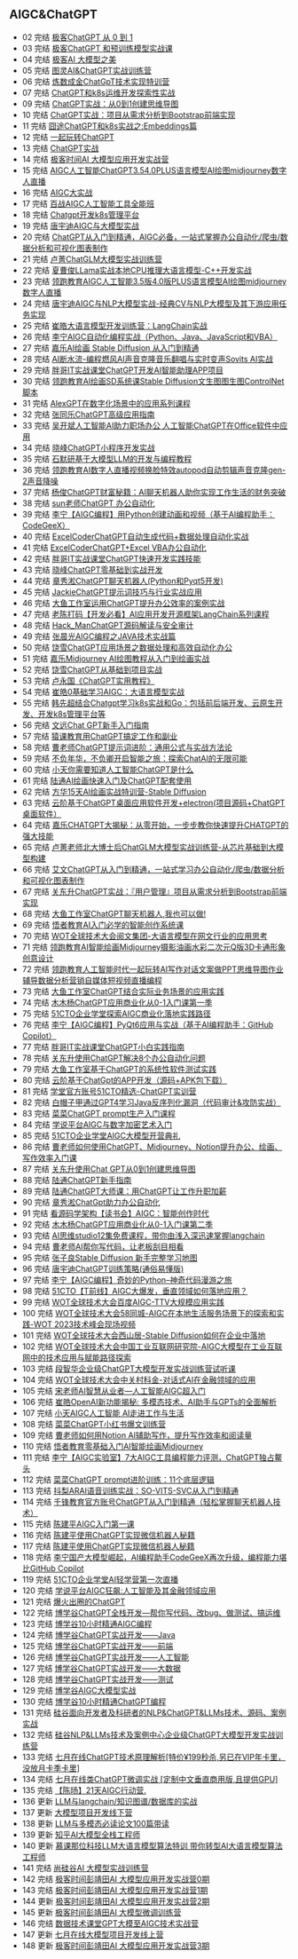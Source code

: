 
## AIGC&ChatGPT

- 02 完结 [极客ChatGPT 从 0 到 1](https://time.geekbang.org/opencourse/videointro/100541101)
- 03 完结 [极客ChatGPT 和预训练模型实战课](https://time.geekbang.org/opencourse/videointro/100541201)
- 04 完结 [极客AI 大模型之美](https://time.geekbang.org/column/intro/100541001)
- 05 完结 [图灵AI&ChatGPT实战训练营](https://leaaiv.cn/)
- 06 完结 [炼数成金ChatGpT技术实现特训营](http://www.dataguru.cn/bootcamp-41.html)
- 07 完结 [ChatGPT和k8s运维开发探索性实战](https://www.jtthink.com/course/212)
- 09 完结 [ChatGPT实战：从0到1创建思维导图](https://edu.51cto.com/course/33328.html)
- 10 完结 [ChatGPT实战：项目从需求分析到Bootstrap前端实现](https://edu.51cto.com/course/33342.html)
- 11 完结 [囧途ChatGPT和k8s实战之:Embeddings篇](https://www.jtthink.com/course/217)
- 12 完结 [一起玩转ChatGPT](https://leaaiv.cn/project-5/doc-143)
- 13 完结 [ChatGPT实战](https://ke.gupaoedu.cn/course/vip/2098)
- 14 完结 [极客时间AI 大模型应用开发实战营](https://u.geekbang.org/subject/llm)
- 15 完结 [AIGC人工智能ChatGPT3.54.0PLUS语言模型AI绘图midjourney数字人直播](https://edu.51cto.com/course/34033.html)
- 16 完结 [AIGC大实战](https://ke.gupaoedu.cn/course/vip/2101)
- 17 完结 [百战AIGC人工智能工具全能班](https://www.itbaizhan.com/stages/id/42)
- 18 完结 [Chatgpt开发k8s管理平台](https://edu.51cto.com/course/33969.html)
- 19 完结 [唐宇迪AIGC与大模型实战](https://leaaiv.cn/project-5/doc-158)
- 20 完结 [ChatGPT从入门到精通，AIGC必备，一站式掌握办公自动化/爬虫/数据分析和可视化图表制作](https://edu.51cto.com/course/34061.html)
- 21 完结 [卢菁ChatGLM大模型实战训练营](https://leaaiv.cn/project-5/doc-172/)
- 22 完结 [夏曹俊LLama实战本地CPU推理大语言模型-C++开发实战](https://edu.51cto.com/course/34039.html)
- 23 完结 [领跑教育AIGC人工智能3.5版4.0版PLUS语言模型AI绘图midjourney数字人直播](https://edu.51cto.com/course/34033.html)
- 24 完结 [唐宇迪AIGC与NLP大模型实战-经典CV与NLP大模型及其下游应用任务实现](https://edu.51cto.com/course/34207.html)
- 25 完结 [崔皓大语言模型开发训练营：LangChain实战](https://edu.51cto.com/course/34268.html)
- 26 完结 [李宁AIGC自动化编程实战（Python、Java、JavaScript和VBA）](https://edu.51cto.com/course/34342.html)
- 27 完结 [嘉乐AI绘画 Stable Diffusion 从入门到精通](https://edu.51cto.com/course/33981.html)
- 28 完结 [AI断水流-编程燃风AI声音克隆音乐翻唱与实时变声Sovits AI实战](https://edu.51cto.com/course/34016.html)
- 29 完结 [胖哥IT实战课堂ChatGPT开发AI智能助理APP项目](https://edu.51cto.com/course/33498.html)
- 30 完结 [领跑教育AI绘画SD系统课Stable Diffusion文生图图生图ControlNet脚本](https://edu.51cto.com/course/34657.html)
- 31 完结 [AlexGPT在数字化场景中的应用系列课程](https://edu.51cto.com/course/33668.html)
- 32 完结 [张同乐ChatGPT高级应用指南](https://edu.51cto.com/course/33827.html)
- 33 完结 [吴开斌人工智能AI助力职场办公 人工智能ChatGPT在Office软件中应用](https://edu.51cto.com/course/34543.html)
- 34 完结 [晓峰ChatGPT小程序开发实战](https://edu.51cto.com/course/33495.html)
- 35 完结 [石默研基于大模型LLM的开发与编程教程](https://edu.51cto.com/course/34900.html)
- 36 完结 [领跑教育AI数字人直播视频换脸特效autopod自动剪辑声音克隆gen-2声音降噪](https://edu.51cto.com/course/34034.html)
- 37 完结 [杨俊ChatGPT财富秘籍：AI聊天机器人助你实现工作生活的财务突破](https://edu.51cto.com/course/34012.html)
- 38 完结 [sun老师ChatGPT 办公自动化](https://edu.51cto.com/course/33922.html)
- 39 完结 [李宁【AIGC编程】用Python创建动画和视频（基于AI编程助手：CodeGeeX）](https://edu.51cto.com/course/34804.html)
- 40 完结 [ExcelCoderChatGPT自动生成代码+数据处理自动化实战](https://edu.51cto.com/course/34147.html)
- 41 完结 [ExcelCoderChatGPT+Excel VBA办公自动化](https://edu.51cto.com/course/34183.html)
- 42 完结 [胖哥IT实战课堂ChatGPT快速开发实践技能](https://edu.51cto.com/course/33464.html)
- 43 完结 [晓峰ChatGPT零基础到实战开发](https://edu.51cto.com/course/33376.html)
- 44 完结 [章秀淞ChatGPT聊天机器人(Python和Pyqt5开发)](https://edu.51cto.com/course/33366.html)
- 45 完结 [JackieChatGPT提示词技巧与行业实战应用](https://edu.51cto.com/course/33523.html)
- 46 完结 [大鱼工作室运用ChatGPT提升办公效率的案例实战](https://edu.51cto.com/course/33512.html)
- 47 完结 [老陈打码【开发必看】AI应用开发开源框架LangChain系列课程](https://edu.51cto.com/course/34166.html)
- 48 完结 [Hack_ManChatGPT源码解读与安全审计](https://edu.51cto.com/course/33826.html)
- 49 完结 [张晨光AIGC编程之JAVA技术实战篇](https://edu.51cto.com/course/34481.html)
- 50 完结 [饶雪ChatGPT应用场景之数据处理和高效自动化办公](https://edu.51cto.com/course/34259.html)
- 51 完结 [嘉乐Midjourney AI绘图教程从入门到绘画实战](https://edu.51cto.com/course/34020.html)
- 52 完结 [饶雪ChatGPT从基础到项目实战](https://edu.51cto.com/course/33800.html)
- 53 完结 [卢永国《ChatGPT实用教程》](https://edu.51cto.com/course/33751.html)
- 54 完结 [崔皓0基础学习AIGC：大语言模型实战](https://edu.51cto.com/course/34694.html)
- 55 完结 [韩先超结合Chatgpt学习k8s实战和Go：包括前后端开发、云原生开发、开发k8s管理平台等](https://edu.51cto.com/course/33969.html)
- 56 完结 [文远Chat GPT新手入门指南](https://edu.51cto.com/course/33936.html)
- 57 完结 [猿课教育用ChatGPT搞定工作和副业](https://edu.51cto.com/course/34044.html)
- 58 完结 [曹老师ChatGPT提示词进阶：通用公式与实战方法论](https://edu.51cto.com/course/34751.html)
- 59 完结 [不负年华，不负卿开启智能之旅：探索ChatAI的无限可能](https://edu.51cto.com/course/33941.html)
- 60 完结 [小天你需要知道人工智能ChatGPT是什么](https://edu.51cto.com/course/33149.html)
- 61 完结 [陆通AI绘画快速入门及ChatGPT配套使用](https://edu.51cto.com/course/33387.html)
- 62 完结 [方华15天AI绘画实战特训营-Stable Diffusion](https://edu.51cto.com/course/34436.html)
- 63 完结 [云阶基于ChatGPT桌面应用软件开发+electron(项目源码+ChatGPT桌面软件）](https://edu.51cto.com/course/33223.html)
- 64 完结 [嘉乐CHATGPT大揭秘：从零开始，一步步教你快速提升CHATGPT的强大技能](https://edu.51cto.com/course/34049.html)
- 65 完结 [卢菁老师北大博士后ChatGLM大模型实战训练营-从芯片基础到大模型构建](https://edu.51cto.com/course/34244.html)
- 66 完结 [艾文ChatGPT从入门到精通，一站式学习办公自动化/爬虫/数据分析和可视化图表制作](https://edu.51cto.com/course/34061.html)
- 67 完结 [关东升ChatGPT实战：『用户管理』项目从需求分析到Bootstrap前端实现](https://edu.51cto.com/course/33342.html)
- 68 完结 [大鱼工作室ChatGPT聊天机器人,我也可以做!](https://edu.51cto.com/course/33974.html)
- 69 完结 [悟者教育AI入门必学的智能创作系统课](https://edu.51cto.com/course/34252.html)
- 70 完结 [WOT全球技术大会阅文集团-大语言模型在网文行业的应用思考](https://edu.51cto.com/course/34249.html)
- 71 完结 [领跑教育AI智能绘画Midjourney摄影油画水彩二次元Q版3D卡通形象创意设计](https://edu.51cto.com/course/33707.html)
- 72 完结 [领跑教育人工智能时代一起玩转AI写作对话文案做PPT思维导图作业辅导数据分析营销自媒体短视频直播编程](https://edu.51cto.com/course/33511.html)
- 73 完结 [大鱼工作室ChatGPT结合实际业务场景的应用实践](https://edu.51cto.com/course/33442.html)
- 74 完结 [木木杨ChatGPT应用商业化从0-1入门课第一季](https://edu.51cto.com/course/33654.html)
- 75 完结 [51CTO企业学堂探索AIGC商业化落地实践路径](https://edu.51cto.com/course/34361.html)
- 76 完结 [李宁【AIGC编程】PyQt6应用与实战（基于AI编程助手：GitHub Copilot）](https://edu.51cto.com/course/34566.html)
- 77 完结 [胖哥IT实战课堂ChatGPT小白实践指南](https://edu.51cto.com/course/33465.html)
- 78 完结 [关东升使用ChatGPT解决8个办公自动化问题](https://edu.51cto.com/course/33367.html)
- 79 完结 [大鱼工作室基于ChatGPT的系统性软件测试实践](https://edu.51cto.com/course/33831.html)
- 80 完结 [云阶基于ChatGpt的APP开发（源码+APK包下载）](https://edu.51cto.com/course/33261.html)
- 81 完结 [学堂官方账号51CTO精选-ChatGPT实训营](https://edu.51cto.com/course/33932.html)
- 82 完结 [白帽子甲通过GPT4学习Java反序列化漏洞（代码审计&攻防实战）](https://edu.51cto.com/course/34118.html)
- 83 完结 [菜菜ChatGPT prompt生产入门课程](https://edu.51cto.com/course/34333.html)
- 84 完结 [学说平台AIGC与数字加密艺术入门](https://edu.51cto.com/course/34294.html)
- 85 完结 [51CTO企业学堂AIGC大模型开营典礼](https://edu.51cto.com/course/34775.html)
- 86 完结 [曹老师如何使用ChatGPT、Midjourney、Notion提升办公、绘画、写作效率入门课](https://edu.51cto.com/course/34651.html)
- 87 完结 [关东升使用Chat GPT从0到1创建思维导图](https://edu.51cto.com/course/33328.html)
- 88 完结 [陆通ChatGPT新手指南](https://edu.51cto.com/course/33251.html)
- 89 完结 [陆通ChatGPT大师课：用ChatGPT让工作升职加薪](https://edu.51cto.com/course/33727.html)
- 90 完结 [章秀淞ChatGpt助力办公自动化](https://edu.51cto.com/course/33698.html)
- 91 完结 [看源码学架构【读书会】AIGC：智能创作时代](https://edu.51cto.com/course/34559.html)
- 92 完结 [木木杨ChatGPT应用商业化从0-1入门课第二季](https://edu.51cto.com/course/33765.html)
- 93 完结 [AI思维studio12集免费课程，带你由浅入深迅速掌握langchain](https://edu.51cto.com/course/34272.html)
- 94 完结 [曹老师AI帮你写代码，让老板刮目相看](https://edu.51cto.com/course/34829.html)
- 95 完结 [张子良Stable Diffusion 新手完整学习地图](https://edu.51cto.com/course/34653.html)
- 96 完结 [唐宇迪ChatGPT训练策略(通俗易懂版)](https://edu.51cto.com/course/33187.html)
- 97 完结 [李宁【AIGC编程】奇妙的Python–神奇代码漫游之旅](https://edu.51cto.com/course/34886.html)
- 98 完结 [51CTO【T前线】AIGC大爆发，垂直领域如何落地应用？](https://edu.51cto.com/course/34383.html)
- 99 完结 [WOT全球技术大会百度AIGC-TTV大规模应用实践](https://edu.51cto.com/course/34247.html)
- 100 完结 [WOT全球技术大会58同城-AIGC在本地生活服务场景下的探索和实践-WOT 2023技术峰会现场视频](https://edu.51cto.com/course/34248.html)
- 101 完结 [WOT全球技术大会西山居-Stable Diffusion如何在企业中落地](https://edu.51cto.com/course/34199.html)
- 102 完结 [WOT全球技术大会中国工业互联网研究院-AIGC大模型在工业互联网中的技术应用与赋能路径探索](https://edu.51cto.com/course/34246.html)
- 103 完结 [段智华企业级ChatGPT大模型开发实战训练营试听课](https://edu.51cto.com/course/34170.html)
- 104 完结 [WOT全球技术大会中关村科金-对话式AI在金融领域的应用](https://edu.51cto.com/course/34202.html)
- 105 完结 [宋老师AI智慧从业者—人工智能AIGC超入门](https://edu.51cto.com/course/33970.html)
- 106 完结 [崔皓OpenAI新功能揭秘: 多模态技术、AI助手与GPTs的全面解析](https://edu.51cto.com/course/35110.html)
- 107 完结 [小天AIGC人工智能 AI走进工作与生活](https://edu.51cto.com/course/34182.html)
- 108 完结 [菜菜ChatGPT小红书爆文训练营](https://edu.51cto.com/course/34334.html)
- 109 完结 [曹老师如何用Notion AI辅助写作，提升写作效率和阅读量](https://edu.51cto.com/course/34690.html)
- 110 完结 [悟者教育零基础入门AI智能绘画Midjourney](https://edu.51cto.com/course/34251.html)
- 111 完结 [李宁【AIGC实验室】7大AIGC工具编程能力评测，ChatGPT独占鳌头](https://edu.51cto.com/course/34482.html)
- 112 完结 [菜菜ChatGPT prompt进阶训练：11个底层逻辑](https://edu.51cto.com/course/34335.html)
- 113 完结 [抖梨ARAI语音训练实战：SO-VITS-SVC从入门到精通](https://edu.51cto.com/course/35045.html)
- 114 完结 [千锋教育官方账号ChatGPT从入门到精通（轻松掌握聊天机器人技术）](https://edu.51cto.com/course/34433.html)
- 115 完结 [陈建平AIGC入门第一课](https://edu.51cto.com/course/35112.html)
- 116 完结 [陈建平使用ChatGPT实现微信机器人秘籍](https://edu.51cto.com/course/35065.html)
- 117 完结 [陈建平使用ChatGPT实现微信机器人秘籍](https://edu.51cto.com/course/34169.html)
- 118 完结 [李宁国产大模型崛起，AI编程助手CodeGeeX再次升级，编程能力堪比GitHub Copilot](https://edu.51cto.com/course/34538.html)
- 119 完结 [51CTO企业学堂AI轻学营第一次直播](https://edu.51cto.com/course/35010.html)
- 120 完结 [学说平台AIGC狂飙:人工智能及其金融领域应用](https://edu.51cto.com/course/34382.html)
- 121 完结 [爆火出圈的ChatGPT](https://www.boxuegu.com/live/detail-5593.html)
- 122 完结 [博学谷ChatGPT全栈开发—帮你写代码、改bug、做测试、搞运维](https://mp.weixin.qq.com/s/3eN-EFjMB5dqOJp2S9ZdFg)
- 123 完结 [博学谷10小时精通AIGC编程](https://www.boxuegu.com/course/outline-5651.html)
- 124 完结 [博学谷ChatGPT实战开发——Java](https://www.boxuegu.com/course/outline-5654.html)
- 125 完结 [博学谷ChatGPT实战开发——前端](https://www.boxuegu.com/course/outline-5655.html)
- 126 完结 [博学谷ChatGPT实战开发——人工智能](https://www.boxuegu.com/course/outline-5656.html)
- 127 完结 [博学谷ChatGPT实战开发——大数据](https://www.boxuegu.com/course/outline-5657.html)
- 128 完结 [博学谷ChatGPT实战开发——测试](https://www.boxuegu.com/course/outline-5658.html)
- 129 完结 [博学谷AIGC大模型实战](https://www.boxuegu.com/course/outline-5647.html)
- 130 完结 [博学谷10小时精通ChatGPT编程](https://www.boxuegu.com/course/outline-5640.html)
- 131 完结 [硅谷面向开发者及科研者的NLP&ChatGPT&LLMs技术、源码、案例实战](https://appybiyrtzd9613.h5.xiaoeknow.com/v1/goods/goods_detail/p_62277327e4b066e9608d08ba)
- 132 完结 [硅谷NLP&LLMs技术及案例中心企业级ChatGPT大模型开发实战训练营](https://appybiyrtzd9613.h5.xiaoeknow.com/v1/goods/goods_detail/p_647e05f4e4b0f2aa7df49304)
- 133 完结 [七月在线ChatGPT技术原理解析[特价¥199秒杀,另已在VIP年卡里，没放月卡季卡里]](https://www.julyedu.com/course/getDetail/481)
- 134 完结 [七月在线类ChatGPT微调实战 [定制中文垂直商用版,且提供GPU]](https://www.julyedu.com/course/getDetail/483)
- 135 完结 [【陈旸】21天AIGC行动营.](https://u.geekbang.org/subject/intro/100547001)
- 136 更新 [LLM与langchain/知识图谱/数据库的实战](https://julyedu.com/course/getDetail/488)
- 137 更新 [大模型项目开发线下营](https://julyedu.com/course/getDetail/489)
- 138 更新 [LLM与多模态必读论文100篇带读](https://julyedu.com/course/getDetail/486)
- 139 更新 [知乎AI大模型全栈工程师](https://docs.qq.com/doc/DTlpWZHdPaFZlSk5M)
- 140 更新 [慕课那位科技LLM大语言模型算法特训 带你转型AI大语言模型算法工程师](https://class.imooc.com/sale/llm)
- 141 完结 [尚硅谷AI 大模型实战训练营](http://www.atguigu.com/ai)
- 142 完结 [极客时间彭靖田AI 大模型应用开发实战营0期](https://u.geekbang.org/subject/llm)
- 143 完结 [极客时间彭靖田AI 大模型应用开发实战营1期](https://u.geekbang.org/subject/llm)
- 144 更新 [极客时间彭靖田AI 大模型应用开发实战营2期](https://u.geekbang.org/subject/llm)
- 145 更新 [极客时间彭靖田AI 大模型微调训练营](https://u.geekbang.org/subject/finetuning)
- 146 完结 [数据技术课堂GPT大模至AIGC技术实战营](https://appze9inzwc2314.pc.xiaoe-tech.com/p/t_pc/goods_pc_detail/goods_detail/p_64467371e4b0cf39e6c0c026)
- 147 更新 [七月在线大模型项目开发线上营](https://julyedu.com/course/getDetail/498)
- 148 更新 [极客时间彭靖田AI 大模型应用开发实战营3期](https://u.geekbang.org/subject/llm)
    
